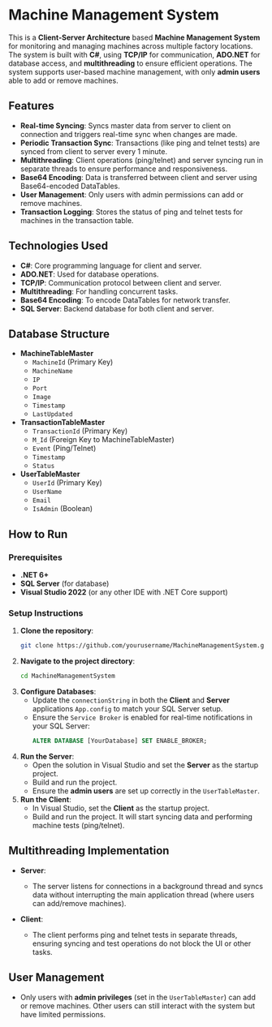 # Machine Management System

This is a **Client-Server Architecture** based **Machine Management System** for monitoring and managing machines across multiple factory locations. The system is built with **C#**, using **TCP/IP** for communication, **ADO.NET** for database access, and **multithreading** to ensure efficient operations. The system supports user-based machine management, with only **admin users** able to add or remove machines.

## Features
- **Real-time Syncing**: Syncs master data from server to client on connection and triggers real-time sync when changes are made.
- **Periodic Transaction Sync**: Transactions (like ping and telnet tests) are synced from client to server every 1 minute.
- **Multithreading**: Client operations (ping/telnet) and server syncing run in separate threads to ensure performance and responsiveness.
- **Base64 Encoding**: Data is transferred between client and server using Base64-encoded DataTables.
- **User Management**: Only users with admin permissions can add or remove machines.
- **Transaction Logging**: Stores the status of ping and telnet tests for machines in the transaction table.


## Technologies Used
- **C#**: Core programming language for client and server.
- **ADO.NET**: Used for database operations.
- **TCP/IP**: Communication protocol between client and server.
- **Multithreading**: For handling concurrent tasks.
- **Base64 Encoding**: To encode DataTables for network transfer.
- **SQL Server**: Backend database for both client and server.

## Database Structure
- **MachineTableMaster**
  - `MachineId` (Primary Key)
  - `MachineName`
  - `IP`
  - `Port`
  - `Image`
  - `Timestamp`
  - `LastUpdated`
- **TransactionTableMaster**
  - `TransactionId` (Primary Key)
  - `M_Id` (Foreign Key to MachineTableMaster)
  - `Event` (Ping/Telnet)
  - `Timestamp`
  - `Status`
- **UserTableMaster**
  - `UserId` (Primary Key)
  - `UserName`
  - `Email`
  - `IsAdmin` (Boolean)

## How to Run

### Prerequisites
- **.NET 6+**
- **SQL Server** (for database)
- **Visual Studio 2022** (or any other IDE with .NET Core support)

### Setup Instructions
1. **Clone the repository**:
   ```bash
   git clone https://github.com/yourusername/MachineManagementSystem.git
   ```
2. **Navigate to the project directory**:
   ```bash
   cd MachineManagementSystem
   ```
3. **Configure Databases**:
   - Update the `connectionString` in both the **Client** and **Server** applications `App.config` to match your SQL Server setup.
   - Ensure the `Service Broker` is enabled for real-time notifications in your SQL Server:
     ```sql
     ALTER DATABASE [YourDatabase] SET ENABLE_BROKER;
     ```
4. **Run the Server**:
   - Open the solution in Visual Studio and set the **Server** as the startup project.
   - Build and run the project.
   - Ensure the **admin users** are set up correctly in the `UserTableMaster`.
5. **Run the Client**:
   - In Visual Studio, set the **Client** as the startup project.
   - Build and run the project. It will start syncing data and performing machine tests (ping/telnet).

## Multithreading Implementation
- **Server**:
  - The server listens for connections in a background thread and syncs data without interrupting the main application thread (where users can add/remove machines).
  
- **Client**:
  - The client performs ping and telnet tests in separate threads, ensuring syncing and test operations do not block the UI or other tasks.

## User Management
- Only users with **admin privileges** (set in the `UserTableMaster`) can add or remove machines. Other users can still interact with the system but have limited permissions.

